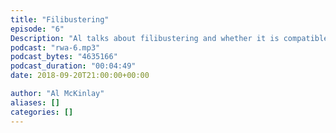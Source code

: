 ```yaml
---
title: "Filibustering"
episode: "6"
Description: "Al talks about filibustering and whether it is compatible with democracy."
podcast: "rwa-6.mp3"
podcast_bytes: "4635166"
podcast_duration: "00:04:49"
date: 2018-09-20T21:00:00+00:00

author: "Al McKinlay"
aliases: []
categories: []
---
```

